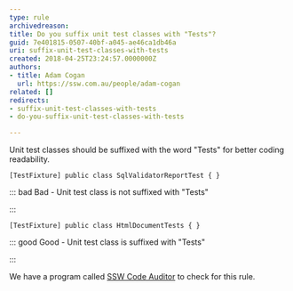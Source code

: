 ```yaml
---
type: rule
archivedreason: 
title: Do you suffix unit test classes with "Tests"?
guid: 7e401815-0507-40bf-a045-ae46ca1db46a
uri: suffix-unit-test-classes-with-tests
created: 2018-04-25T23:24:57.0000000Z
authors:
- title: Adam Cogan
  url: https://ssw.com.au/people/adam-cogan
related: []
redirects:
- suffix-unit-test-classes-with-tests
- do-you-suffix-unit-test-classes-with-tests

---
```


Unit test classes should be suffixed with the word "Tests" for better coding readability.

<!--endintro-->



```
[TestFixture] public class SqlValidatorReportTest { }
```




::: bad
Bad - Unit test class is not suffixed with "Tests"

:::



```
[TestFixture] public class HtmlDocumentTests { }
```




::: good
Good - Unit test class is suffixed with "Tests"

:::

We have a program called [SSW Code Auditor](https&#58;//www.ssw.com.au/ssw/CodeAuditor/) to check for this rule.
